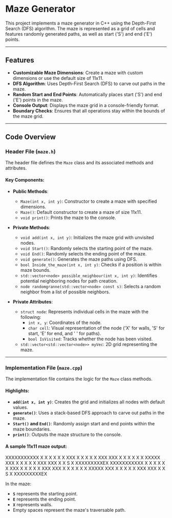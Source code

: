 # Maze Generator

This project implements a maze generator in C++ using the Depth-First Search (DFS) algorithm. The maze is represented as a grid of cells and features randomly generated paths, as well as start ('S') and end ('E') points.

---

## Features

- **Customizable Maze Dimensions**: Create a maze with custom dimensions or use the default size of 11x11.
- **DFS Algorithm**: Uses Depth-First Search (DFS) to carve out paths in the maze.
- **Random Start and End Points**: Automatically places start ('S') and end ('E') points in the maze.
- **Console Output**: Displays the maze grid in a console-friendly format.
- **Boundary Checks**: Ensures that all operations stay within the bounds of the maze grid.

---

## Code Overview

### Header File (`maze.h`)

The header file defines the `Maze` class and its associated methods and attributes.

#### Key Components:

- **Public Methods**:
  - `Maze(int x, int y)`: Constructor to create a maze with specified dimensions.
  - `Maze()`: Default constructor to create a maze of size 11x11.
  - `void print()`: Prints the maze to the console.

- **Private Methods**:
  - `void add(int x, int y)`: Initializes the maze grid with unvisited nodes.
  - `void Start()`: Randomly selects the starting point of the maze.
  - `void End()`: Randomly selects the ending point of the maze.
  - `void generate()`: Generates the maze paths using DFS.
  - `bool Inside_the_maze(int x, int y)`: Checks if a position is within maze bounds.
  - `std::vector<node> possible_neighbour(int x, int y)`: Identifies potential neighboring nodes for path creation.
  - `node randomgranne(std::vector<node> const s)`: Selects a random neighbor from a list of possible neighbors.

- **Private Attributes**:
  - `struct node`: Represents individual cells in the maze with the following:
    - `int x, y`: Coordinates of the node.
    - `char cell`: Visual representation of the node ('X' for walls, 'S' for start, 'E' for end, and ' ' for paths).
    - `bool IsVisited`: Tracks whether the node has been visited.
  - `std::vector<std::vector<node>> myVec`: 2D grid representing the maze.

---

### Implementation File (`maze.cpp`)

The implementation file contains the logic for the `Maze` class methods. 

#### Highlights:
- **`add(int x, int y)`**: Creates the grid and initializes all nodes with default values.
- **`generate()`**: Uses a stack-based DFS approach to carve out paths in the maze.
- **`Start()` and `End()`**: Randomly assign start and end points within the maze boundaries.
- **`print()`**: Outputs the maze structure to the console.

  
#### A sample 11x11 maze output:
XXXXXXXXXXX
X   X     X
X X X XXX X
X X     X X
XXX XXX X X
X   X     X
X XXXXX XXX
X X     X X
X XXX XXX X
X       S X
XXXXXXXXXEX
XXXXXXXXXXX X X X X X X XXX X X X X X XXX XXX X X X X X X XXXXX XXX X X X X X XXX XXX X X S X XXXXXXXXXEX



In the maze:
- **`S`** represents the starting point.
- **`E`** represents the ending point.
- **`X`** represents walls.
- Empty spaces represent the maze's traversable path.
